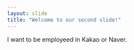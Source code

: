 ```yaml
---
layout: slide
title: "Welcome to our second slide!"
---
```

I want to be employeed in Kakao or Naver.
